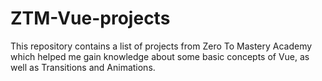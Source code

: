# ZTM-Vue-projects
This repository contains a list of projects from Zero To Mastery Academy which helped me gain knowledge about some basic concepts of Vue, as well as Transitions and Animations.

